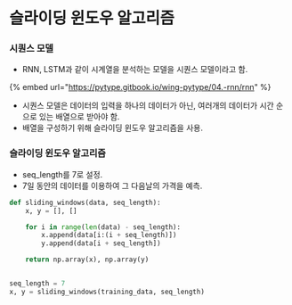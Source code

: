 # 슬라이딩 윈도우 알고리즘

### 시퀀스 모델

* RNN, LSTM과 같이 시계열을 분석하는 모델을 시퀀스 모델이라고 함.

{% embed url="https://pytype.gitbook.io/wing-pytype/04.-rnn/rnn" %}

* 시퀀스 모델은 데이터의 입력을 하나의 데이터가 아닌, 여러개의 데이터가 시간 순으로 있는 배열으로 받아야 함.&#x20;
* 배열을 구성하기 위해 슬라이딩 윈도우 알고리즘을 사용.&#x20;



### 슬라이딩 윈도우 알고리즘&#x20;

* seq\_length를 7로 설정.
* 7일 동안의 데이터를 이용하여 그 다음날의 가격을 예측.

```python
def sliding_windows(data, seq_length):
    x, y = [], []

    for i in range(len(data) - seq_length):
        x.append(data[i:(i + seq_length)])
        y.append(data[i + seq_length])

    return np.array(x), np.array(y)


seq_length = 7
x, y = sliding_windows(training_data, seq_length)
```
